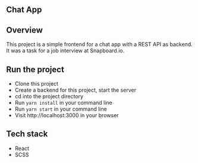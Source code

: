 ## Chat App

## Overview
This project is a simple frontend for a chat app with a REST API as backend. It was a task for a job interview at Snapboard.io.

## Run the project
- Clone this project
- Create a backend for this project, start the server
- cd into the project directory
- Run `yarn install` in your command line
- Run `yarn start` in your command line
- Visit http://localhost:3000 in your browser

## Tech stack
- React
- SCSS
